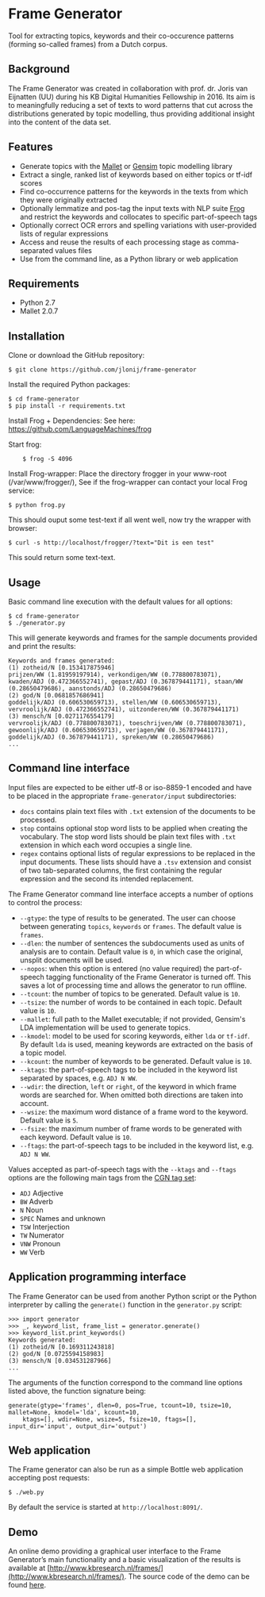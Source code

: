# Frame Generator

Tool for extracting topics, keywords and their co-occurence patterns (forming so-called frames) from a Dutch corpus.

## Background

The Frame Generator was created in collaboration with prof. dr. Joris van Eijnatten (UU) during his KB Digital Humanities Fellowship in 2016. Its aim is to meaningfully reducing a set of texts to word patterns that cut across the distributions generated by topic modelling, thus providing additional insight into the content of the data set.

## Features
 
- Generate topics with the [Mallet](http://mallet.cs.umass.edu) or [Gensim](https://radimrehurek.com/gensim/) topic modelling library
- Extract a single, ranked list of keywords based on either topics or tf-idf scores
- Find co-occurrence patterns for the keywords in the texts from which they were originally extracted
- Optionally lemmatize and pos-tag the input texts with NLP suite [Frog](https://languagemachines.github.io/frog/) and restrict the keywords and collocates to specific part-of-speech tags
- Optionally correct OCR errors and spelling variations with user-provided lists of regular expressions
- Access and reuse the results of each processing stage as comma-separated values files
- Use from the command line, as a Python library or web application

## Requirements

- Python 2.7
- Mallet 2.0.7

## Installation

Clone or download the GitHub repository:

```
$ git clone https://github.com/jlonij/frame-generator
```

Install the required Python packages:

```
$ cd frame-generator
$ pip install -r requirements.txt
```
Install Frog + Dependencies:
See here: https://github.com/LanguageMachines/frog

Start frog: 
```
	$ frog -S 4096
```
Install Frog-wrapper:
Place the directory frogger in your www-root (/var/www/frogger/),
See if the frog-wrapper can contact your local Frog service:

```
$ python frog.py
```

This should ouput some test-text if all went well, now try the wrapper with browser:
```
$ curl -s http://localhost/frogger/?text="Dit is een test"
```
This sould return some text-text.

## Usage

Basic command line execution with the default values for all options:

```
$ cd frame-generator
$ ./generator.py
```

This will generate keywords and frames for the sample documents provided and print the results:

```
Keywords and frames generated:
(1) zotheid/N [0.153417875946]
prijzen/WW (1.81959197914), verkondigen/WW (0.778800783071), kwaden/ADJ (0.472366552741), gepast/ADJ (0.367879441171), staan/WW (0.28650479686), aanstonds/ADJ (0.28650479686)
(2) god/N [0.0681857686941]
goddelijk/ADJ (0.606530659713), stellen/WW (0.606530659713), vervroolijk/ADJ (0.472366552741), uitzonderen/WW (0.367879441171)
(3) mensch/N [0.0271176554179]
vervroolijk/ADJ (0.778800783071), toeschrijven/WW (0.778800783071), gewoonlijk/ADJ (0.606530659713), verjagen/WW (0.367879441171), goddelijk/ADJ (0.367879441171), spreken/WW (0.28650479686)
...
```

## Command line interface

Input files are expected to be either utf-8 or iso-8859-1 encoded and have to be placed in the appropriate `frame-generator/input` subdirectories: 

- `docs` contains plain text files with `.txt` extension of the documents to be processed.
- `stop` contains optional stop word lists to be applied when creating the vocabulary. The stop word lists should be plain text files with `.txt` extension in which each word occupies a single line.
- `regex` contains optional lists of regular expressions to be replaced in the input documents. These lists should have a `.tsv` extension and consist of two tab-separated columns, the first containing the regular expression and the second its intended replacement.

The Frame Generator command line interface accepts a number of options to control the process:

- `--gtype`: the type of results to be generated. The user can choose between generating `topics`, `keywords` or `frames`. The default value is `frames`.
- `--dlen`: the number of sentences the subdocuments used as units of analysis are to contain. Default value is `0`, in which case the original, unsplit documents will be used.
- `--nopos`: when this option is entered (no value required) the part-of-speech tagging functionality of the Frame Generator is turned off. This saves a lot of processing time and allows the generator to run offline.
- `--tcount`:  the number of topics to be generated. Default value is `10`.
- `--tsize`: the number of words to be contained in each topic. Default value is `10`.
- `--mallet`: full path to the Mallet executable; if not provided, Gensim's LDA implementation will be used to generate topics.
- `--kmodel`: model to be used for scoring keywords, either `lda` or `tf-idf`. By default `lda` is used, meaning keywords are extracted on the basis of a topic model.
- `--kcount`: the number of keywords to be generated. Default value is `10`.
- `--ktags`: the part-of-speech tags to be included in the keyword list separated by spaces, e.g. `ADJ N WW`. 
- `--wdir`: the direction, `left` or `right`, of the keyword in which frame words are searched for. When omitted both directions are taken into account.
- `--wsize`: the maximum word distance of a frame word to the keyword. Default value is `5`.
- `--fsize`: the maximum number of frame words to be generated with each keyword. Default value is `10`.
- `--ftags`: the part-of-speech tags to be included in the keyword list, e.g. `ADJ N WW`.

Values accepted as part-of-speech tags with the `--ktags` and `--ftags` options are the following main tags from the [CGN tag set](http://lands.let.ru.nl/cgn/doc_Dutch/topics/version_1.0/annot/pos_tagging/tg_prot.pdf):

- `ADJ` Adjective
- `BW` Adverb
- `N` Noun
- `SPEC` Names and unknown
- `TSW` Interjection
- `TW` Numerator
- `VNW` Pronoun
- `WW` Verb
	
## Application programming interface

The Frame Generator can be used from another Python script or the Python interpreter by calling the `generate()` function in the `generator.py` script:

```
>>> import generator
>>> _, keyword_list, frame_list = generator.generate()
>>> keyword_list.print_keywords()
Keywords generated:
(1) zotheid/N [0.169311243818]
(2) god/N [0.0725594158983]
(3) mensch/N [0.034531287966]
...
```

The arguments of the function correspond to the command line options listed above, the function signature being:

```
generate(gtype='frames', dlen=0, pos=True, tcount=10, tsize=10, mallet=None, kmodel='lda', kcount=10,
	ktags=[], wdir=None, wsize=5, fsize=10, ftags=[], input_dir='input', output_dir='output')
```

## Web application

The Frame generator can also be run as a simple Bottle web application accepting post requests:

```
$ ./web.py
```

By default the service is started at `http://localhost:8091/`.

## Demo

An online demo providing a graphical user interface to the Frame Generator’s main functionality and a basic visualization of the results is available at [http://www.kbresearch.nl/frames/](http://www.kbresearch.nl/frames/). The source code of the demo can be found [here](https://github.com/jlonij/frame-generator-gui).
